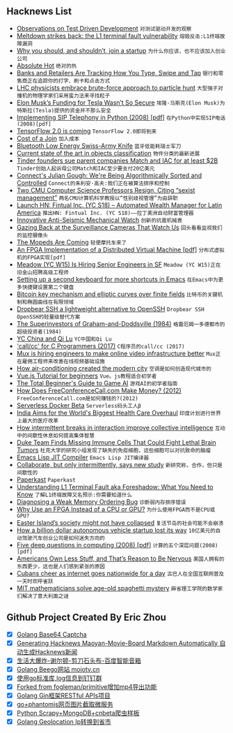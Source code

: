 ## Hacknews List


- [Observations on Test Driven Development](https://medium.freecodecamp.org/8-observations-on-test-driven-development-a9b5144f868)  `对测试驱动开发的观察`
- [Meltdown strikes back: the L1 terminal fault vulnerability](https://lwn.net/SubscriberLink/762570/75306c44ec963c8f/)  `熔毁反击:L1终端故障漏洞`
- [Why you should, and shouldn’t, join a startup](https://www.atrium.co/blog/work-at-a-startup/)  `为什么你应该，也不应该加入创业公司`
- [Absolute Hot](https://en.wikipedia.org/wiki/Absolute_hot)  `绝对的热`
- [Banks and Retailers Are Tracking How You Type, Swipe and Tap](https://www.nytimes.com/2018/08/13/business/behavioral-biometrics-banks-security.html)  `银行和零售商正在追踪你的打字、刷卡和点击方式`
- [LHC physicists embrace brute-force approach to particle hunt](https://www.nature.com/articles/d41586-018-05972-7)  `大型强子对撞机的物理学家们采用蛮力法来寻找粒子`
- [Elon Musk’s Funding for Tesla Wasn’t So Secure](https://www.bloomberg.com/view/articles/2018-08-13/funding-for-elon-musk-s-tesla-buyout-wasn-t-so-secure)  `埃隆·马斯克(Elon Musk)为特斯拉(Tesla)提供的资金并不那么安全`
- [Implementing SIP Telephony in Python (2008) [pdf]](http://39peers.net/download/doc/report.pdf)  `在Python中实现SIP电话(2008)[pdf]`
- [TensorFlow 2.0 is coming](https://groups.google.com/a/tensorflow.org/d/topic/announce/qXfsxr2sF-0/discussion)  `TensorFlow 2.0即将到来`
- [Cost of a Join](https://www.brianlikespostgres.com/)  `加入成本`
- [Bluetooth Low Energy Swiss-Army Knife](https://github.com/virtualabs/btlejack)  `蓝牙低能耗瑞士军刀`
- [Current state of the art in objects classification](http://rodrigob.github.io/are_we_there_yet/build/classification_datasets_results.html)  `物件分类的最新进展`
- [Tinder founders sue parent companies Match and IAC for at least $2B](https://techcrunch.com/2018/08/14/tinder-match-lawsuit/)  `Tinder创始人起诉母公司Match和IAC至少要支付20亿美元`
- [Connect&#39;s Julian Gough: We&#39;re Being Algorithmically Sorted and Controlled](http://www.unboundworlds.com/2018/08/connects-julian-gough-algorithmically-sorted-controlled/?ref=PRH96C06AE639&amp;aid=randohouseinc26226-20&amp;linkid=PRH96C06AE639)  `Connect的朱利安·高夫:我们正在被算法排序和控制`
- [Two CMU Computer Science Professors Resign, Citing “sexist management”](http://www.post-gazette.com/business/tech-news/2018/08/14/lenore-manuel-blum-carnegie-mellon-university-school-computer-science-project-olympus/stories/201808140055)  `两名CMU计算机科学教授以“性别歧视管理”为由辞职`
- [Launch HN: Fintual Inc. (YC S18) – Automated Wealth Manager for Latin America](item?id=17759748)  `推出HN: Fintual Inc. (YC S18)——拉丁美洲自动财富管理器`
- [Innovative Anti-Seismic Mechanical Watch](https://www.red-dot.org/project/the-innovative-anti-seismic-mechanical-watch-10740)  `创新的抗震机械表`
- [Gazing Back at the Surveillance Cameras That Watch Us](https://www.nytimes.com/2018/08/13/lens/surveillance-camera-photography.html)  `回头看看监视我们的监控摄像头`
- [The Mopeds Are Coming](https://www.theatlantic.com/technology/archive/2018/08/the-mopeds-are-coming/567125/?single_page=true)  `轻便摩托车来了`
- [An FPGA Implementation of a Distributed Virtual Machine [pdf]](https://www.cs.unm.edu/~williams/fpga-ucnc18.pdf)  `分布式虚拟机的FPGA实现[pdf]`
- [Meadow (YC W15) Is Hiring Senior Engineers in SF](https://getmeadow.com/jobs)  `Meadow (YC W15)正在旧金山招聘高级工程师`
- [Setting up a second keyboard for more shortcuts in Emacs](http://jordekang.tk/posts/rus-kbd.html)  `在Emacs中为更多快捷键设置第二个键盘`
- [Bitcoin key mechanism and elliptic curves over finite fields](https://www.johndcook.com/blog/2018/08/14/bitcoin-elliptic-curves/)  `比特币的关键机制和椭圆曲线在有限领域`
- [Dropbear SSH a lightweight alternative to OpenSSH](https://www.librebyte.net/en/network/dropbear-ssh-a-lightweight-alternative-to-openssh/)  `Dropbear SSH OpenSSH的轻量级替代方案`
- [The Superinvestors of Graham-and-Doddsville (1984)](https://www8.gsb.columbia.edu/articles/columbia-business/superinvestors)  `格雷厄姆一多德都市的超级投资者(1984)`
- [YC China and Qi Lu](https://blog.ycombinator.com/yc-china-qi-lu/)  `YC中国和Qi Lu`
- [&#39;call/cc&#39; for C Programmers (2017)](http://community.schemewiki.org/?call-with-current-continuation-for-C-programmers)  `C程序员的call/cc (2017)`
- [Mux is hiring engineers to make online video infrastructure better](http://mux.com)  `Mux正在雇佣工程师来改善在线视频基础设施`
- [How air-conditioning created the modern city](https://www.theguardian.com/cities/2018/aug/14/how-air-conditioning-created-modern-city)  `空调是如何创造现代城市的`
- [Vue.js Tutorial for beginners](http://adrianmejia.com/blog/2018/08/04/Vue-js-Tutorial-for-beginners-Create-a-Todo-App/#.W3NVkKA68SE.hackernews)  `Vue。js教程适合初学者`
- [The Total Beginner&#39;s Guide to Game AI](https://www.gamedev.net/articles/programming/artificial-intelligence/the-total-beginners-guide-to-game-ai-r4942/)  `游戏AI的初学者指南`
- [How Does FreeConferenceCall.com Make Money? (2012)](https://aaronparecki.com/2012/03/25/8/how-does-freeconferencecall-make-money)  `FreeConferenceCall.com是如何赚钱的?(2012)`
- [Serverless Docker Beta](https://zeit.co/blog/serverless-docker)  `Serverless码头工人β`
- [India Aims for the World&#39;s Biggest Health Care Overhaul](https://www.npr.org/sections/goatsandsoda/2018/08/14/638187029/india-aims-for-the-worlds-biggest-health-care-overhaul)  `印度计划进行世界上最大的医疗改革`
- [How intermittent breaks in interaction improve collective intelligence](http://www.pnas.org/content/early/2018/08/09/1802407115)  `互动中的间歇性休息如何提高集体智慧`
- [Duke Team Finds Missing Immune Cells That Could Fight Lethal Brain Tumors](https://corporate.dukehealth.org/news-listing/duke-team-finds-missing-immune-cells-could-fight-lethal-brain-tumors)  `杜克大学的研究小组发现了缺失的免疫细胞，这些细胞可以对抗致命的脑瘤`
- [Emacs Lisp JIT Compiler](https://lists.gnu.org/archive/html/emacs-devel/2018-08/msg00393.html)  `Emacs Lisp JIT编译器`
- [Collaborate, but only intermittently, says new study](https://www.sciencedaily.com/releases/2018/08/180813160528.htm)  `新研究称，合作，但只是间歇性的`
- [Paperkast](item?id=17756242)  `Paperkast`
- [Understanding L1 Terminal Fault aka Foreshadow: What You Need to Know](https://www.redhat.com/en/blog/understanding-l1-terminal-fault-aka-foreshadow-what-you-need-know)  `了解L1终端故障又名预示:你需要知道什么`
- [Diagnosing a Weak Memory Ordering Bug](https://robert.ocallahan.org/2018/08/for-first-time-in-my-life-i-tracked.html)  `诊断弱内存排序错误`
- [Why Use an FPGA Instead of a CPU or GPU?](https://blog.esciencecenter.nl/why-use-an-fpga-instead-of-a-cpu-or-gpu-b234cd4f309c)  `为什么使用FPGA而不是CPU或GPU?`
- [Easter Island’s society might not have collapsed](https://phys.org/news/2018-08-easter-island-society-collapsed.html)  `复活节岛的社会可能不会崩溃`
- [How a billion dollar autonomous vehicle startup lost its way](https://www.bloomberg.com/news/features/2018-08-13/how-a-billion-dollar-autonomous-vehicle-startup-lost-its-way)  `10亿美元的自动驾驶汽车创业公司是如何迷失方向的`
- [Five deep questions in computing (2008) [pdf]](http://www.cs.cmu.edu/~wing/publications/Wing08.pdf)  `计算的五个深层问题(2008)[pdf]`
- [Americans Own Less Stuff, and That’s Reason to Be Nervous](https://www.bloomberg.com/view/articles/2018-08-12/american-ownership-society-is-changing-thanks-to-technology)  `美国人拥有的东西更少，这也是人们感到紧张的原因`
- [Cubans cheer as internet goes nationwide for a day](https://www.reuters.com/article/us-cuba-internet/cubans-cheer-as-internet-goes-nationwide-for-a-day-idUSKBN1KZ2CB)  `古巴人在全国互联网普及一天时欢呼雀跃`
- [MIT mathematicians solve age-old spaghetti mystery](http://news.mit.edu/2018/mit-mathematicians-solve-age-old-spaghetti-mystery-0813)  `麻省理工学院的数学家们解决了意大利面之谜`

## Github Project Created By Eric Zhou

- [x] [Golang Base64 Captcha](https://github.com/mojocn/base64Captcha)
- [x] [Generating Hacknews Maoyan-Movie-Board Markdown Automatically 自动生成Hacknews新闻](https://github.com/dejavuzhou/md-genie)
- [x] [生活大爆炸-谢尔顿-剪刀石头布-百度智能音箱](https://github.com/mojocn/dueros-bang-game)
- [x] [Golang Beego网站 mojotv.cn](https://github.com/mojocn/www.mojotv.cn)
- [x] [使用go标准库,log信息到钉钉群](https://github.com/mojocn/dooger)
- [x] [Forked from fogleman/primitive增加mp4导出功能](https://github.com/mojocn/primitive)
- [x] [Golang Gin框架RESTful APIs项目](https://github.com/JJJJJJJerk/ezier-golang-web-api-framework)
- [x] [go+phantomjs网页图片截取微服务](https://github.com/mojocn/screen_shot)
- [x] [Python Scrapy+MongoDB+cnbeta爬虫样板](https://github.com/mojocn/scrapy_mongodb_boilerplate_cnbeta)
- [x] [Golang Geolocation Ip转换到省市](https://github.com/mojocn/ip2location)